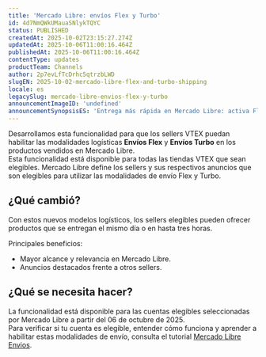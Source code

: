 ```yaml
---
title: 'Mercado Libre: envíos Flex y Turbo'
id: 4d7NmQWkUMauaSNlykTQYC
status: PUBLISHED
createdAt: 2025-10-02T23:15:27.274Z
updatedAt: 2025-10-06T11:00:16.464Z
publishedAt: 2025-10-06T11:00:16.464Z
contentType: updates
productTeam: Channels
author: 2p7evLfTcDrhc5qtrzbLWD
slugEN: 2025-10-02-mercado-libre-flex-and-turbo-shipping
locale: es
legacySlug: mercado-libre-envios-flex-y-turbo
announcementImageID: 'undefined'
announcementSynopsisES: 'Entrega más rápida en Mercado Libre: activa Flex y Turbo en VTEX Admin.'
---
```


Desarrollamos esta funcionalidad para que los sellers VTEX puedan habilitar las modalidades logísticas **Envíos Flex** y **Envíos Turbo** en los productos vendidos en Mercado Libre.  
Esta funcionalidad está disponible para todas las tiendas VTEX que sean elegibles. Mercado Libre define los sellers y sus respectivos anuncios que son elegibles para utilizar las modalidades de envío Flex y Turbo.  

## ¿Qué cambió?

Con estos nuevos modelos logísticos, los sellers elegibles pueden ofrecer productos que se entregan el mismo día o en hasta tres horas.  

Principales beneficios:

- Mayor alcance y relevancia en Mercado Libre.
- Anuncios destacados frente a otros sellers.

## ¿Qué se necesita hacer?

La funcionalidad está disponible para las cuentas elegibles seleccionadas por Mercado Libre a partir del 06 de octubre de 2025.  
Para verificar si tu cuenta es elegible, entender cómo funciona y aprender a habilitar estas modalidades de envío, consulta el tutorial [Mercado Libre Envios](/es/tutorial/mercado-livre-envios--4fbF0Glf0R2YUCxYof4aIL).
